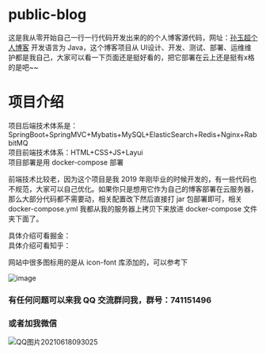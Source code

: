 # public-blog
这是我从零开始自己一行一行代码开发出来的的个人博客源代码，网址：<a href="https://www.sunyuchao.com" target="_blank">孙玉超个人博客</a>
开发语言为 Java，这个博客项目从 UI设计、开发、测试、部署、运维维护都是我自己，大家可以看一下页面还是挺好看的，把它部署在云上还是挺有x格的是吧~~

# 项目介绍
项目后端技术体系是：SpringBoot+SpringMVC+Mybatis+MySQL+ElasticSearch+Redis+Nginx+RabbitMQ <br>
项目前端技术体系：HTML+CSS+JS+Layui <br>
项目部署是用 docker-compose 部署 <br>

前端技术比较老，因为这个项目是我 2019 年刚毕业的时候开发的，有一些代码也不规范，大家可以自己优化。如果你只是想用它作为自己的博客部署在云服务器，那么大部分代码都不需要动，相关配置改下然后直接打 jar 包部署即可，相关 docker-compose.yml 我都从我的服务器上拷贝下来放进 docker-compose 文件夹下面了。

具体介绍可看掘金：
<br>
具体介绍可看知乎：

网站中很多图标用的是从 icon-font 库添加的，可以参考下

![image](https://user-images.githubusercontent.com/44022031/122400576-618ccd80-cf6b-11eb-8749-7ff9bf27aeb6.png)


<h3>有任何问题可以来我 QQ 交流群问我，群号：741151496</h3>
<h3>或者加我微信</h3>


![QQ图片20210618093025](https://user-images.githubusercontent.com/44022031/122492208-dea05d00-cfd4-11eb-9965-3659a92ccb3b.jpg)

